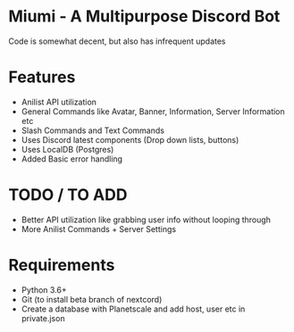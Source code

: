# Miumi - A Multipurpose Discord Bot
Code is somewhat decent, but also has infrequent updates

# Features
- Anilist API utilization
- General Commands like Avatar, Banner, Information, Server Information etc
- Slash Commands and Text Commands
- Uses Discord latest components (Drop down lists, buttons)
- Uses LocalDB (Postgres)
- Added Basic error handling

# TODO / TO ADD
- Better API utilization like grabbing user info without looping through
- More Anilist Commands + Server Settings

# Requirements
- Python 3.6+
- Git (to install beta branch of nextcord)
- Create a database with Planetscale and add host, user etc in private.json